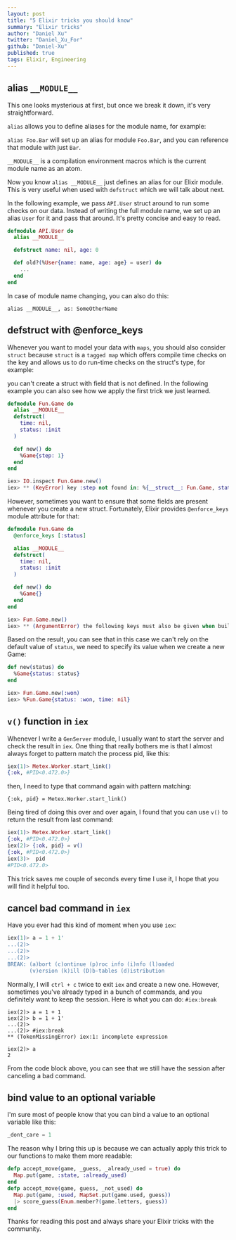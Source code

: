 ```yaml
---
layout: post
title: "5 Elixir tricks you should know"
summary: "Elixir tricks"
author: "Daniel Xu"
twitter: "Daniel_Xu_For"
github: "Daniel-Xu"
published: true
tags: Elixir, Engineering
---
```


## alias `__MODULE__`
This one looks mysterious at first, but once we break it down, it's very straightforward.

`alias` allows you to define aliases for the module name, for example:

`alias Foo.Bar` will set up an alias for module `Foo.Bar`, and you can reference that module with just `Bar`.

`__MODULE__` is a compilation environment macros which is the current module name as an atom.

Now you know `alias __MODULE__` just defines an alias for our Elixir module. This is very useful when used with `defstruct` which we will talk about next.

In the following example, we pass `API.User` struct around to run some checks on our data. Instead of writing the full module name, we set up an alias `User` for it and pass that around. It's pretty concise and easy to read.

```elixir
defmodule API.User do
  alias __MODULE__

  defstruct name: nil, age: 0

  def old?(%User{name: name, age: age} = user) do
    ...
  end
end
```

In case of module name changing, you can also do this:

```
alias __MODULE__, as: SomeOtherName
```

## defstruct with @enforce_keys

Whenever you want to model your data with `maps`, you should also consider `struct` because `struct` is a `tagged map` which offers compile time checks on the key and allows us to do run-time checks on the struct's type, for example:

you can't create a struct with field that is not defined. In the following example you can also see how we apply the first trick we just learned.

```elixir
defmodule Fun.Game do
  alias __MODULE__
  defstruct(
    time: nil,
    status: :init
  )

  def new() do
    %Game{step: 1}
  end
end

iex> IO.inspect Fun.Game.new()
iex> ** (KeyError) key :step not found in: %{__struct__: Fun.Game, status: :init, time: nil}
```

However, sometimes you want to ensure that some fields are present whenever you create a new struct. Fortunately, Elixir provides  `@enforce_keys` module attribute for that:

```elixir
defmodule Fun.Game do
  @enforce_keys [:status]

  alias __MODULE__
  defstruct(
    time: nil,
    status: :init
  )

  def new() do
    %Game{}
  end
end

iex> Fun.Game.new()
iex> ** (ArgumentError) the following keys must also be given when building struct Fun.Game: [:status]
```

Based on the result, you can see that in this case we can't rely on the default value of `status`, we need to specify its value when we create a new Game:

```elixir
def new(status) do
  %Game{status: status}
end

iex> Fun.Game.new(:won)
iex> %Fun.Game{status: :won, time: nil}
```

## `v()` function in `iex`

Whenever I write a `GenServer` module, I usually want to start the server and check the result in `iex`.
One thing that really bothers me is that I almost always forget to pattern match the process pid, like this:

```elixir
iex(1)> Metex.Worker.start_link()
{:ok, #PID<0.472.0>}
```

then, I need to type that command again with pattern matching:

```
{:ok, pid} = Metex.Worker.start_link()
```

Being tired of doing this over and over again, I found that you can use `v()` to return the result from last command:

```elixir
iex(1)> Metex.Worker.start_link()
{:ok, #PID<0.472.0>}
iex(2)> {:ok, pid} = v()
{:ok, #PID<0.472.0>}
iex(3)>  pid
#PID<0.472.0>
```

This trick saves me couple of seconds every time I use it, I hope that you will find it helpful too.

## cancel bad command in `iex`

Have you ever had this kind of moment when you use `iex`:

```elixir
iex(1)> a = 1 + 1'
...(2)>
...(2)>
...(2)>
BREAK: (a)bort (c)ontinue (p)roc info (i)nfo (l)oaded
       (v)ersion (k)ill (D)b-tables (d)istribution
```

Normally, I will `ctrl + c` twice to exit `iex` and create a new one. However, sometimes you've already typed in a bunch of commands, and you definitely want to keep the session. Here is what you can do: `#iex:break`

```
iex(2)> a = 1 + 1
iex(2)> b = 1 + 1'
...(2)>
...(2)> #iex:break
** (TokenMissingError) iex:1: incomplete expression

iex(2)> a
2
```

From the code block above, you can see that we still have the session after canceling a bad command.

## bind value to an optional variable

I'm sure most of people know that you can bind a value to an optional variable like this:

```elixir
_dont_care = 1
```

The reason why I bring this up is because we can actually apply this trick to our functions to make them more readable:

```elixir
defp accept_move(game, _guess, _already_used = true) do
  Map.put(game, :state, :already_used)
end
defp accept_move(game, guess, _not_used) do
  Map.put(game, :used, MapSet.put(game.used, guess))
  |> score_guess(Enum.member?(game.letters, guess))
end
```

Thanks for reading this post and always share your Elixir tricks with the community.
